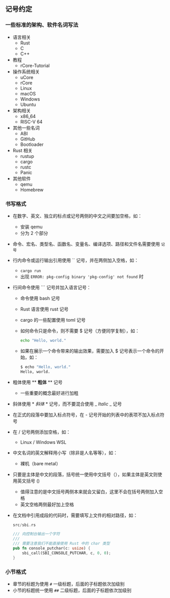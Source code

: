 ## 记号约定

### 一些标准的架构、软件名词写法
- 语言相关
  - Rust
  - C
  - C++
- 教程
  - rCore-Tutorial
- 操作系统相关
  - uCore
  - rCore
  - Linux
  - macOS
  - Windows
  - Ubuntu
- 架构相关
  - x86_64
  - RISC-V 64
- 其他一些名词
  - ABI
  - GitHub
  - Bootloader
- Rust 相关
  - rustup
  - cargo
  - rustc
  - Panic
- 其他软件
  - qemu
  - Homebrew

### 书写格式

- 在数字、英文、独立的标点或记号两侧的中文之间要加空格，如：

  - 安装 qemu
  - 分为 2 个部分

- 命令、宏名、类型名、函数名、变量名、编译选项、路径和文件名需要使用 `记号`

- 行内命令或运行输出引用使用 \`\` 记号，并在两侧加入空格，如：

  - `cargo run`
  - 出现 `ERROR: pkg-config binary 'pkg-config' not found` 时

- 行间命令使用 \`\`\` 记号并加入语言记号：

  - 命令使用 bash 记号

  - Rust 语言使用 rust 记号

  - cargo 的一些配置使用 toml 记号

  - 如何命令只是命令，则不需要 $ 记号（方便同学复制），如：

    ```bash
    echo "Hello, world."
    ```

  - 如果在展示一个命令带来的输出效果，需要加入 $ 记号表示一个命令的开始，如：

    ```bash
    $ echo "Hello, world."
    Hello, world.
    ```

- 粗体使用 \*\* **粗体** \*\* 记号

  - 一些重要的概念最好进行加粗

- 斜体使用 \* *斜体* \* 记号，而不要混合使用 \_ _Italic_ \_ 记号

- 在正式的段落中要加入标点符号，在 - 记号开始的列表中的表项不加入标点符号

- 在 / 记号两侧添加空格，如：

  - Linux / Windows WSL

- 中文名词的英文解释用小写（除非是人名等等），如：

  - 裸机（bare metal）

- 只要是主体是中文的段落，括号统一使用中文括号（），如果主体是英文则使用英文括号 ()

  - 值得注意的是中文括号两侧本来就会又留白，这里不会在括号两侧加入空格
  - 英文空格两侧最好加上空格

- 在文档中引用成段的代码时，需要填写上文件的相对路径，如：

  ```rust
  src/sbi.rs
  
  /// 向控制台输出一个字符
  ///
  /// 需要注意我们不能直接使用 Rust 中的 char 类型
  pub fn console_putchar(c: usize) {
      sbi_call(SBI_CONSOLE_PUTCHAR, c, 0, 0);
  }
  ```

### 小节格式

- 章节的标题为使用 `#` 一级标题，后面的子标题依次加级别
- 小节的标题统一使用 `##` 二级标题，后面的子标题依次加级别